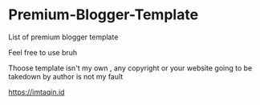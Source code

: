 # Premium-Blogger-Template
List of premium blogger template

Feel free to use bruh 

Thoose template isn't my own , any copyright or your website going to be takedown by author is not my fault 

https://imtaqin.id
 
